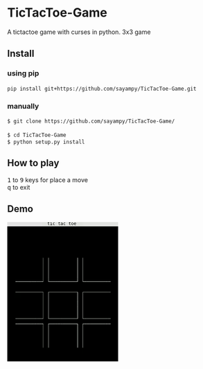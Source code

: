# TicTacToe-Game
A tictactoe game with curses in python. 3x3 game
## Install
### using pip
```
pip install git+https://github.com/sayampy/TicTacToe-Game.git
```
### manually
```
$ git clone https://github.com/sayampy/TicTacToe-Game/

$ cd TicTacToe-Game
$ python setup.py install
```
## How to play
<kbd>1</kbd> to <kbd>9</kbd> keys for place a move
<br><kbd>q</kbd> to exit
## Demo
[![](tictactoe_demo.gif)](https://github.com/sayampy/TicTacToe-Game/)
